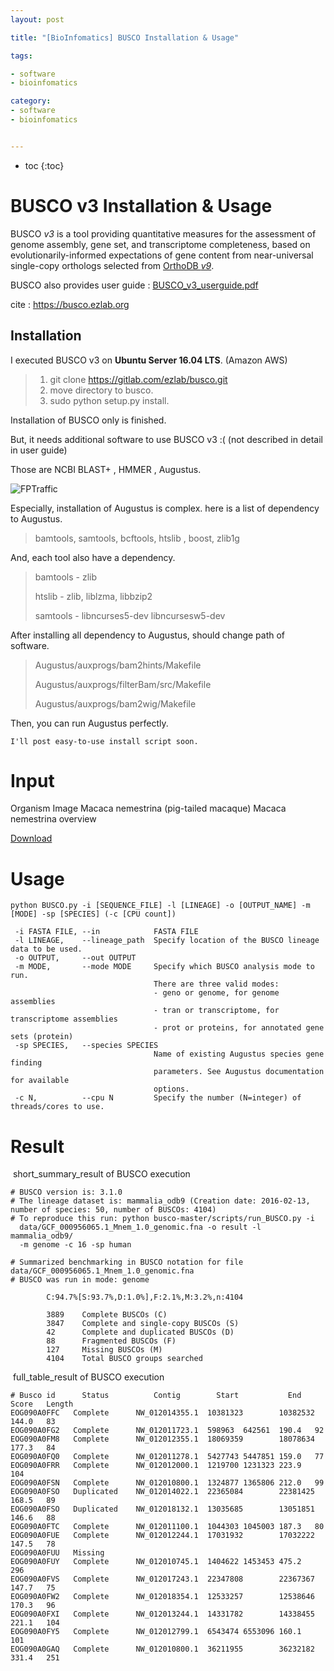 ```yaml
---
layout: post

title: "[BioInfomatics] BUSCO Installation & Usage"

tags:

- software
- bioinfomatics

category:
- software
- bioinfomatics


---
```

* toc
{:toc}


# BUSCO v3 Installation & Usage

BUSCO *v3* is a tool providing quantitative measures for the assessment of genome assembly, gene set, and transcriptome completeness, based on evolutionarily-informed expectations of gene content from near-universal single-copy orthologs selected from [OrthoDB *v9*](http://orthodb.org/).

BUSCO also provides user guide : [BUSCO_v3_userguide.pdf](https://gitlab.com/ezlab/busco/blob/master/BUSCO_v3_userguide.pdf)

cite : https://busco.ezlab.org



## Installation

I executed BUSCO v3 on **Ubuntu Server 16.04 LTS**. (Amazon AWS)

> 1. git clone https://gitlab.com/ezlab/busco.git
> 2. move directory to busco.
> 3. sudo python setup.py install.

Installation of BUSCO only is finished.

But, it needs additional software to use BUSCO v3 :(   (not described in detail in user guide)

Those are NCBI BLAST+ , HMMER , Augustus.

![FPTraffic](https://i-h1.pinimg.com/564x/6c/99/a0/6c99a0b8d272be67d80c5230ebadae61.jpg)



Especially, installation of Augustus is complex. here is a list of dependency to Augustus.

> bamtools, samtools, bcftools, htslib , boost, zlib1g 

And, each tool also have a dependency.

> bamtools - zlib 
>
> htslib - zlib, liblzma, libbzip2
>
> samtools - libncurses5-dev libncursesw5-dev

After installing all dependency to Augustus, should change path of software.

> Augustus/auxprogs/bam2hints/Makefile
>
> Augustus/auxprogs/filterBam/src/Makefile
>
> Augustus/auxprogs/bam2wig/Makefile

Then, you can run Augustus perfectly. 



```
I'll post easy-to-use install script soon.
```


# Input
Organism Image	Macaca nemestrina (pig-tailed macaque)
Macaca nemestrina overview

[Download](ftp://ftp.ncbi.nlm.nih.gov/genomes/all/GCF/000/956/065/GCF_000956065.1_Mnem_1.0/GCF_000956065.1_Mnem_1.0_genomic.fna.gz)




# Usage

```
python BUSCO.py -i [SEQUENCE_FILE] -l [LINEAGE] -o [OUTPUT_NAME] -m [MODE] -sp [SPECIES] (-c [CPU count])

 -i FASTA FILE, --in 			FASTA FILE
 -l LINEAGE,    --lineage_path  Specify location of the BUSCO lineage data to be used.
 -o OUTPUT,     --out OUTPUT
 -m MODE,       --mode MODE     Specify which BUSCO analysis mode to run.
                                There are three valid modes:
                                - geno or genome, for genome assemblies 
                                - tran or transcriptome, for transcriptome assemblies 
                                - prot or proteins, for annotated gene sets (protein) 
 -sp SPECIES,   --species SPECIES  
                                Name of existing Augustus species gene finding 
                                parameters. See Augustus documentation for available 
                                options.
 -c N,          --cpu N         Specify the number (N=integer) of threads/cores to use.
```

# Result
​								short_summary_result of BUSCO execution
```
# BUSCO version is: 3.1.0
# The lineage dataset is: mammalia_odb9 (Creation date: 2016-02-13, number of species: 50, number of BUSCOs: 4104)
# To reproduce this run: python busco-master/scripts/run_BUSCO.py -i 
  data/GCF_000956065.1_Mnem_1.0_genomic.fna -o result -l mammalia_odb9/ 
  -m genome -c 16 -sp human

# Summarized benchmarking in BUSCO notation for file data/GCF_000956065.1_Mnem_1.0_genomic.fna
# BUSCO was run in mode: genome

        C:94.7%[S:93.7%,D:1.0%],F:2.1%,M:3.2%,n:4104

        3889    Complete BUSCOs (C)
        3847    Complete and single-copy BUSCOs (S)
        42      Complete and duplicated BUSCOs (D)
        88      Fragmented BUSCOs (F)
        127     Missing BUSCOs (M)
        4104    Total BUSCO groups searched

```

​									full_table_result of BUSCO execution

```   
# Busco id      Status          Contig        Start           End          Score   Length
EOG090A0FFC   Complete      NW_012014355.1  10381323        10382532        144.0   83
EOG090A0FG2   Complete      NW_012011723.1  598963  642561  190.4   92
EOG090A0FM8   Complete      NW_012012355.1  18069359        18078634        177.3   84
EOG090A0FQ0   Complete      NW_012011278.1  5427743 5447851 159.0   77
EOG090A0FRR   Complete      NW_012012000.1  1219700 1231323 223.9   104
EOG090A0FSN   Complete      NW_012010800.1  1324877 1365806 212.0   99
EOG090A0FSO   Duplicated    NW_012014022.1  22365084        22381425        168.5   89
EOG090A0FSO   Duplicated    NW_012018132.1  13035685        13051851        146.6   88
EOG090A0FTC   Complete      NW_012011100.1  1044303 1045003 187.3   80
EOG090A0FUE   Complete      NW_012012244.1  17031932        17032222        147.5   78
EOG090A0FUU   Missing
EOG090A0FUY   Complete      NW_012010745.1  1404622 1453453 475.2   296
EOG090A0FVS   Complete      NW_012017243.1  22347808        22367367        147.7   75
EOG090A0FW2   Complete      NW_012018354.1  12533257        12538646        170.3   96
EOG090A0FXI   Complete      NW_012013244.1  14331782        14338455        221.1   104
EOG090A0FY5   Complete      NW_012012799.1  6543474 6553096 160.1   101
EOG090A0GAQ   Complete      NW_012010800.1  36211955        36232182        331.4   251

```

